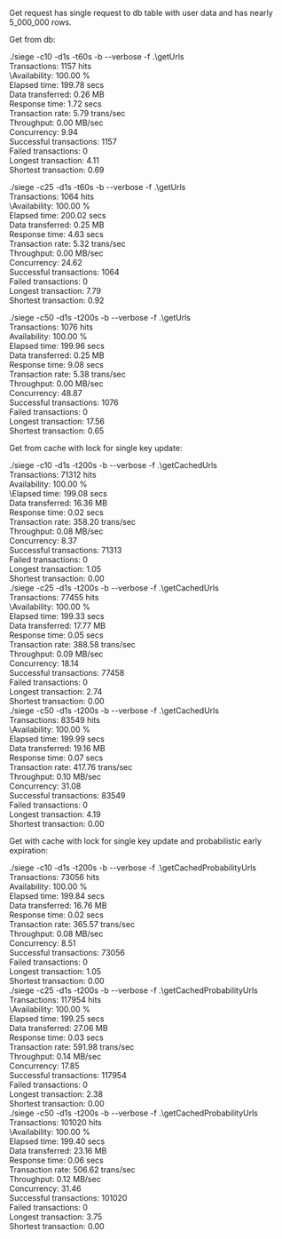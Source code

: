 Get request has single request to db table with user data and has nearly 5_000_000 rows.

Get from db:

./siege -c10  -d1s -t60s -b --verbose -f .\getUrls  
Transactions:                   1157 hits  
\Availability:                100.00 %  
Elapsed time:                 199.78 secs  
Data transferred:               0.26 MB  
Response time:                  1.72 secs  
Transaction rate:               5.79 trans/sec  
Throughput:                     0.00 MB/sec  
Concurrency:                    9.94  
Successful transactions:        1157  
Failed transactions:               0  
Longest transaction:            4.11  
Shortest transaction:           0.69  

./siege -c25  -d1s -t60s -b --verbose -f .\getUrls  
Transactions:                   1064 hits  
\Availability:                100.00 %  
Elapsed time:                 200.02 secs  
Data transferred:               0.25 MB  
Response time:                  4.63 secs  
Transaction rate:               5.32 trans/sec  
Throughput:                     0.00 MB/sec  
Concurrency:                   24.62  
Successful transactions:        1064  
Failed transactions:               0  
Longest transaction:            7.79  
Shortest transaction:           0.92  


./siege -c50  -d1s -t200s -b --verbose -f .\getUrls  
Transactions:                   1076 hits  
Availability:                 100.00 %  
Elapsed time:                 199.96 secs  
Data transferred:               0.25 MB  
Response time:                  9.08 secs  
Transaction rate:               5.38 trans/sec  
Throughput:                     0.00 MB/sec  
Concurrency:                   48.87  
Successful transactions:        1076  
Failed transactions:               0  
Longest transaction:           17.56  
Shortest transaction:           0.65  


Get from cache with lock for single key update:

./siege -c10  -d1s -t200s -b --verbose -f .\getCachedUrls  
Transactions:                  71312 hits  
Availability:                 100.00 %  
\Elapsed time:                199.08 secs  
Data transferred:              16.36 MB  
Response time:                  0.02 secs  
Transaction rate:             358.20 trans/sec  
Throughput:                     0.08 MB/sec  
Concurrency:                    8.37  
Successful transactions:       71313  
Failed transactions:               0  
Longest transaction:            1.05  
Shortest transaction:           0.00  
./siege -c25  -d1s -t200s -b --verbose -f .\getCachedUrls  
Transactions:                  77455 hits  
\Availability:                100.00 %  
Elapsed time:                 199.33 secs  
Data transferred:              17.77 MB  
Response time:                  0.05 secs  
Transaction rate:             388.58 trans/sec  
Throughput:                     0.09 MB/sec  
Concurrency:                   18.14  
Successful transactions:       77458  
Failed transactions:               0  
Longest transaction:            2.74  
Shortest transaction:           0.00  
./siege -c50  -d1s -t200s -b --verbose -f .\getCachedUrls  
Transactions:                  83549 hits  
\Availability:                100.00 %  
Elapsed time:                 199.99 secs  
Data transferred:              19.16 MB  
Response time:                  0.07 secs  
Transaction rate:             417.76 trans/sec  
Throughput:                     0.10 MB/sec  
Concurrency:                   31.08  
Successful transactions:       83549  
Failed transactions:               0  
Longest transaction:            4.19  
Shortest transaction:           0.00  

Get with cache with lock for single key update and probabilistic early expiration:

./siege -c10  -d1s -t200s -b --verbose -f .\getCachedProbabilityUrls  
Transactions:                  73056 hits  
Availability:                 100.00 %  
Elapsed time:                 199.84 secs  
Data transferred:              16.76 MB  
Response time:                  0.02 secs  
Transaction rate:             365.57 trans/sec  
Throughput:                     0.08 MB/sec  
Concurrency:                    8.51  
Successful transactions:       73056  
Failed transactions:               0  
Longest transaction:            1.05  
Shortest transaction:           0.00  
./siege -c25  -d1s -t200s -b --verbose -f .\getCachedProbabilityUrls  
Transactions:                 117954 hits  
\Availability:                100.00 %  
Elapsed time:                 199.25 secs  
Data transferred:              27.06 MB  
Response time:                  0.03 secs  
Transaction rate:             591.98 trans/sec  
Throughput:                     0.14 MB/sec  
Concurrency:                   17.85  
Successful transactions:      117954  
Failed transactions:               0  
Longest transaction:            2.38  
Shortest transaction:           0.00  
./siege -c50  -d1s -t200s -b --verbose -f .\getCachedProbabilityUrls  
Transactions:                 101020 hits  
\Availability:                100.00 %  
Elapsed time:                 199.40 secs  
Data transferred:              23.16 MB  
Response time:                  0.06 secs  
Transaction rate:             506.62 trans/sec  
Throughput:                     0.12 MB/sec  
Concurrency:                   31.46  
Successful transactions:      101020  
Failed transactions:               0  
Longest transaction:            3.75  
Shortest transaction:           0.00  
